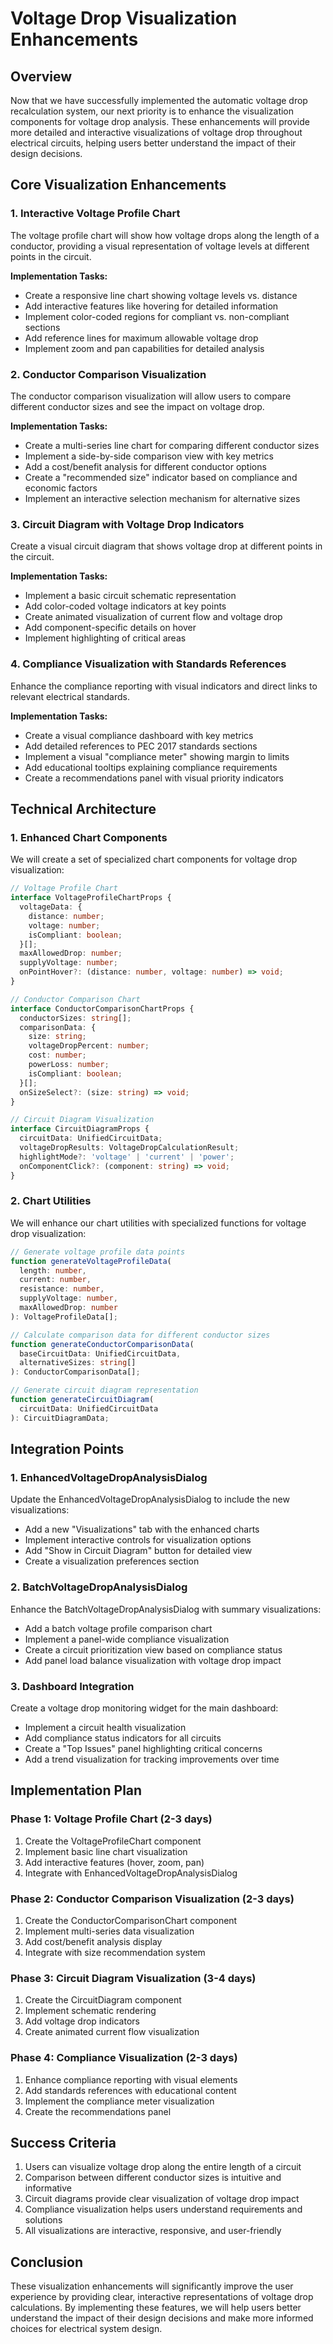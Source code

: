 # Voltage Drop Visualization Enhancements

## Overview

Now that we have successfully implemented the automatic voltage drop recalculation system, our next priority is to enhance the visualization components for voltage drop analysis. These enhancements will provide more detailed and interactive visualizations of voltage drop throughout electrical circuits, helping users better understand the impact of their design decisions.

## Core Visualization Enhancements

### 1. Interactive Voltage Profile Chart

The voltage profile chart will show how voltage drops along the length of a conductor, providing a visual representation of voltage levels at different points in the circuit.

**Implementation Tasks:**
- Create a responsive line chart showing voltage levels vs. distance
- Add interactive features like hovering for detailed information
- Implement color-coded regions for compliant vs. non-compliant sections
- Add reference lines for maximum allowable voltage drop
- Implement zoom and pan capabilities for detailed analysis

### 2. Conductor Comparison Visualization

The conductor comparison visualization will allow users to compare different conductor sizes and see the impact on voltage drop.

**Implementation Tasks:**
- Create a multi-series line chart for comparing different conductor sizes
- Implement a side-by-side comparison view with key metrics
- Add a cost/benefit analysis for different conductor options
- Create a "recommended size" indicator based on compliance and economic factors
- Implement an interactive selection mechanism for alternative sizes

### 3. Circuit Diagram with Voltage Drop Indicators

Create a visual circuit diagram that shows voltage drop at different points in the circuit.

**Implementation Tasks:**
- Implement a basic circuit schematic representation
- Add color-coded voltage indicators at key points
- Create animated visualization of current flow and voltage drop
- Add component-specific details on hover
- Implement highlighting of critical areas

### 4. Compliance Visualization with Standards References

Enhance the compliance reporting with visual indicators and direct links to relevant electrical standards.

**Implementation Tasks:**
- Create a visual compliance dashboard with key metrics
- Add detailed references to PEC 2017 standards sections
- Implement a visual "compliance meter" showing margin to limits
- Add educational tooltips explaining compliance requirements
- Create a recommendations panel with visual priority indicators

## Technical Architecture

### 1. Enhanced Chart Components

We will create a set of specialized chart components for voltage drop visualization:

```typescript
// Voltage Profile Chart
interface VoltageProfileChartProps {
  voltageData: {
    distance: number;
    voltage: number;
    isCompliant: boolean;
  }[];
  maxAllowedDrop: number;
  supplyVoltage: number;
  onPointHover?: (distance: number, voltage: number) => void;
}

// Conductor Comparison Chart
interface ConductorComparisonChartProps {
  conductorSizes: string[];
  comparisonData: {
    size: string;
    voltageDropPercent: number;
    cost: number;
    powerLoss: number;
    isCompliant: boolean;
  }[];
  onSizeSelect?: (size: string) => void;
}

// Circuit Diagram Visualization
interface CircuitDiagramProps {
  circuitData: UnifiedCircuitData;
  voltageDropResults: VoltageDropCalculationResult;
  highlightMode?: 'voltage' | 'current' | 'power';
  onComponentClick?: (component: string) => void;
}
```

### 2. Chart Utilities

We will enhance our chart utilities with specialized functions for voltage drop visualization:

```typescript
// Generate voltage profile data points
function generateVoltageProfileData(
  length: number, 
  current: number,
  resistance: number,
  supplyVoltage: number,
  maxAllowedDrop: number
): VoltageProfileData[];

// Calculate comparison data for different conductor sizes
function generateConductorComparisonData(
  baseCircuitData: UnifiedCircuitData,
  alternativeSizes: string[]
): ConductorComparisonData[];

// Generate circuit diagram representation
function generateCircuitDiagram(
  circuitData: UnifiedCircuitData
): CircuitDiagramData;
```

## Integration Points

### 1. EnhancedVoltageDropAnalysisDialog

Update the EnhancedVoltageDropAnalysisDialog to include the new visualizations:

- Add a new "Visualizations" tab with the enhanced charts
- Implement interactive controls for visualization options
- Add "Show in Circuit Diagram" button for detailed view
- Create a visualization preferences section

### 2. BatchVoltageDropAnalysisDialog

Enhance the BatchVoltageDropAnalysisDialog with summary visualizations:

- Add a batch voltage profile comparison chart
- Implement a panel-wide compliance visualization
- Create a circuit prioritization view based on compliance status
- Add panel load balance visualization with voltage drop impact

### 3. Dashboard Integration

Create a voltage drop monitoring widget for the main dashboard:

- Implement a circuit health visualization
- Add compliance status indicators for all circuits
- Create a "Top Issues" panel highlighting critical concerns
- Add a trend visualization for tracking improvements over time

## Implementation Plan

### Phase 1: Voltage Profile Chart (2-3 days)

1. Create the VoltageProfileChart component
2. Implement basic line chart visualization
3. Add interactive features (hover, zoom, pan)
4. Integrate with EnhancedVoltageDropAnalysisDialog

### Phase 2: Conductor Comparison Visualization (2-3 days)

1. Create the ConductorComparisonChart component
2. Implement multi-series data visualization
3. Add cost/benefit analysis display
4. Integrate with size recommendation system

### Phase 3: Circuit Diagram Visualization (3-4 days)

1. Create the CircuitDiagram component
2. Implement schematic rendering
3. Add voltage drop indicators
4. Create animated current flow visualization

### Phase 4: Compliance Visualization (2-3 days)

1. Enhance compliance reporting with visual elements
2. Add standards references with educational content
3. Implement the compliance meter visualization
4. Create the recommendations panel

## Success Criteria

1. Users can visualize voltage drop along the entire length of a circuit
2. Comparison between different conductor sizes is intuitive and informative
3. Circuit diagrams provide clear visualization of voltage drop impact
4. Compliance visualization helps users understand requirements and solutions
5. All visualizations are interactive, responsive, and user-friendly

## Conclusion

These visualization enhancements will significantly improve the user experience by providing clear, interactive representations of voltage drop calculations. By implementing these features, we will help users better understand the impact of their design decisions and make more informed choices for electrical system design. 